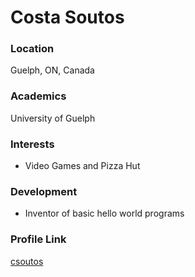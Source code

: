 # Costa Soutos

### Location

Guelph, ON, Canada

### Academics

University of Guelph

### Interests

- Video Games and Pizza Hut

### Development

- Inventor of basic hello world programs

### Profile Link

[csoutos](https://github.com/csoutos)
